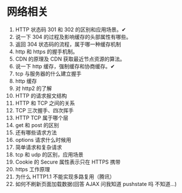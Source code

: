 # 网络相关

1. HTTP 状态码 301 和 302 的区别和应用场景。✔
2. 说一下 304 的过程及影响缓存的头部属性有哪些。
3. 返回 304 状态码的流程，属于哪一种缓存机制
4. http 和 https 的握手机制。
5. CDN 的原理及 CDN 获取最近节点资源的算法。
6. 说一下 http 缓存，强制缓存和协商缓存。✔
7. tcp 与服务器的什么建立握手
8. http 缓存
9. 对 http2 的了解
10. HTTP 的请求报文结构
11. HTTP 和 TCP 之间的关系
12. TCP 三次握手、四次挥手
13. HTTP TCP 属于哪个层
14. get 和 post 的区别
15. 还有哪些请求方法
16. options 请求什么时候用
17. 简单请求和复杂请求
18. tcp 和 udp 的区别，应用场景
19. Cookie 的 Secure 属性表示只在 HTTPS 携带
20. https 工作原理
21. 为什么 HTTP1.1 不能实现多路复用（腾讯）
22. 如何不刷新页面加载数据(回答 AJAX 问我知道 pushstate 吗 不知道...)
